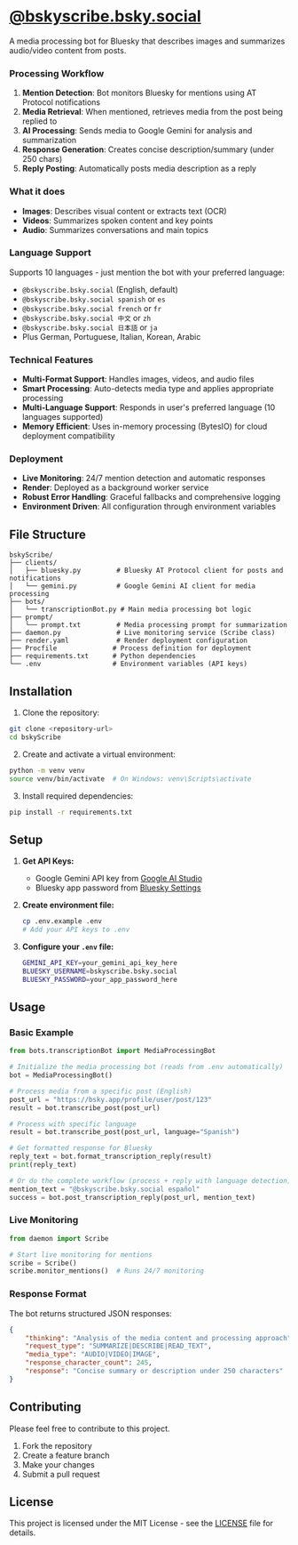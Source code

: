 # [@bskyscribe.bsky.social](https://bsky.app/profile/bskyscribe.bsky.social)

A media processing bot for Bluesky that describes images and summarizes audio/video content from posts.


### Processing Workflow

1. **Mention Detection**: Bot monitors Bluesky for mentions using AT Protocol notifications
2. **Media Retrieval**: When mentioned, retrieves media from the post being replied to
3. **AI Processing**: Sends media to Google Gemini for analysis and summarization
4. **Response Generation**: Creates concise description/summary (under 250 chars)
5. **Reply Posting**: Automatically posts media description as a reply

### What it does

- **Images**: Describes visual content or extracts text (OCR)
- **Videos**: Summarizes spoken content and key points  
- **Audio**: Summarizes conversations and main topics

### Language Support

Supports 10 languages - just mention the bot with your preferred language:
- `@bskyscribe.bsky.social` (English, default)
- `@bskyscribe.bsky.social spanish` or `es`
- `@bskyscribe.bsky.social french` or `fr` 
- `@bskyscribe.bsky.social 中文` or `zh`
- `@bskyscribe.bsky.social 日本語` or `ja`
- Plus German, Portuguese, Italian, Korean, Arabic

### Technical Features
- **Multi-Format Support**: Handles images, videos, and audio files 
- **Smart Processing**: Auto-detects media type and applies appropriate processing
- **Multi-Language Support**: Responds in user's preferred language (10 languages supported)
- **Memory Efficient**: Uses in-memory processing (BytesIO) for cloud deployment compatibility

### Deployment 
- **Live Monitoring**: 24/7 mention detection and automatic responses
- **Render**: Deployed as a background worker service
- **Robust Error Handling**: Graceful fallbacks and comprehensive logging
- **Environment Driven**: All configuration through environment variables

## File Structure

```
bskyScribe/
├── clients/
│   ├── bluesky.py         # Bluesky AT Protocol client for posts and notifications
│   └── gemini.py          # Google Gemini AI client for media processing
├── bots/
│   └── transcriptionBot.py # Main media processing bot logic
├── prompt/
│   └── prompt.txt         # Media processing prompt for summarization
├── daemon.py              # Live monitoring service (Scribe class)
├── render.yaml            # Render deployment configuration
├── Procfile              # Process definition for deployment
├── requirements.txt      # Python dependencies
└── .env                  # Environment variables (API keys)
```

## Installation

1. Clone the repository:
```bash
git clone <repository-url>
cd bskyScribe
```

2. Create and activate a virtual environment:
```bash
python -m venv venv
source venv/bin/activate  # On Windows: venv\Scripts\activate
```

3. Install required dependencies:
```bash
pip install -r requirements.txt
```

## Setup

1. **Get API Keys:**
   - Google Gemini API key from [Google AI Studio](https://makersuite.google.com/app/apikey)
   - Bluesky app password from [Bluesky Settings](https://bsky.app/settings/app-passwords)

2. **Create environment file:**
   ```bash
   cp .env.example .env
   # Add your API keys to .env
   ```

3. **Configure your `.env` file:**
   ```bash
   GEMINI_API_KEY=your_gemini_api_key_here
   BLUESKY_USERNAME=bskyscribe.bsky.social
   BLUESKY_PASSWORD=your_app_password_here
   ```

## Usage


### Basic Example

```python
from bots.transcriptionBot import MediaProcessingBot

# Initialize the media processing bot (reads from .env automatically)
bot = MediaProcessingBot()

# Process media from a specific post (English)
post_url = "https://bsky.app/profile/user/post/123"
result = bot.transcribe_post(post_url)

# Process with specific language
result = bot.transcribe_post(post_url, language="Spanish")

# Get formatted response for Bluesky
reply_text = bot.format_transcription_reply(result)
print(reply_text)

# Or do the complete workflow (process + reply with language detection)
mention_text = "@bskyscribe.bsky.social español"
success = bot.post_transcription_reply(post_url, mention_text)
```

### Live Monitoring

```python
from daemon import Scribe

# Start live monitoring for mentions
scribe = Scribe()
scribe.monitor_mentions()  # Runs 24/7 monitoring
```

### Response Format

The bot returns structured JSON responses:

```json
{
    "thinking": "Analysis of the media content and processing approach",
    "request_type": "SUMMARIZE|DESCRIBE|READ_TEXT",
    "media_type": "AUDIO|VIDEO|IMAGE",
    "response_character_count": 245,
    "response": "Concise summary or description under 250 characters"
}
```




## Contributing

Please feel free to contribute to this project. 

1. Fork the repository
2. Create a feature branch
3. Make your changes
4. Submit a pull request

## License

This project is licensed under the MIT License - see the [LICENSE](LICENSE) file for details.

